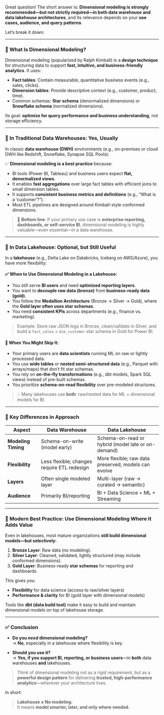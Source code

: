 Great question! The short answer is: **Dimensional modeling is strongly recommended—but not strictly required—in both data warehouse and data lakehouse architectures**, and its relevance depends on your **use cases, audience, and query patterns**.

Let’s break it down:

---

### 🔹 What Is Dimensional Modeling?

Dimensional modeling (popularized by Ralph Kimball) is a **design technique** for structuring data to support **fast, intuitive, and business-friendly analytics**. It uses:

- **Fact tables**: Contain measurable, quantitative business events (e.g., sales, clicks).
- **Dimension tables**: Provide descriptive context (e.g., customer, product, time).
- Common schemas: **Star schema** (denormalized dimensions) or **Snowflake schema** (normalized dimensions).

Its goal: **optimize for query performance and business understanding**, not storage efficiency.

---

### 🔹 In Traditional Data Warehouses: **Yes, Usually**

In classic **data warehouse (DWH)** environments (e.g., on-premises or cloud DWH like Redshift, Snowflake, Synapse SQL Pools):

✅ **Dimensional modeling is a best practice** because:
- BI tools (Power BI, Tableau) and business users expect **flat, denormalized views**.
- It enables **fast aggregations** over large fact tables with efficient joins to small dimension tables.
- It supports **consistent business metrics and definitions** (e.g., “What is a ‘customer’?”).
- Most ETL pipelines are designed around Kimball-style conformed dimensions.

> 📌 **Bottom line**: If your primary use case is **enterprise reporting, dashboards, or self-service BI**, dimensional modeling is highly valuable—even essential—in a data warehouse.

---

### 🔹 In Data Lakehouse: **Optional, but Still Useful**

In a **lakehouse** (e.g., Delta Lake on Databricks, Iceberg on AWS/Azure), you have more flexibility:

#### ✅ When to Use Dimensional Modeling in a Lakehouse:
- You still serve **BI users** and need **optimized reporting layers**.
- You want to **decouple raw data (bronze)** from **business-ready data (gold)**.
- You follow the **Medallion Architecture** (Bronze → Silver → Gold), where the **Gold layer often uses star schemas**.
- You need **consistent KPIs** across departments (e.g., finance vs. marketing).

> Example: Store raw JSON logs in Bronze, clean/validate in Silver, and build a `fact_sales` + `dim_customer` star schema in Gold for Power BI.

#### 🚫 When You Might Skip It:
- Your primary users are **data scientists** running ML on raw or lightly processed data.
- You use **wide tables** or **nested semi-structured data** (e.g., Parquet with arrays/maps) that don’t fit star schemas.
- You rely on **on-the-fly transformations** (e.g., dbt models, Spark SQL views) instead of pre-built schemas.
- You prioritize **schema-on-read flexibility** over pre-modeled structures.

> 💡 Many lakehouses use **both**: raw/nested data for ML + dimensional models for BI.

---

### 🔸 Key Differences in Approach

| Aspect | Data Warehouse | Data Lakehouse |
|-------|----------------|----------------|
| **Modeling Timing** | Schema-on-write (model early) | Schema-on-read or hybrid (model late or on-demand) |
| **Flexibility** | Less flexible; changes require ETL redesign | More flexible; raw data preserved, models can evolve |
| **Layers** | Often single modeled layer | Multi-layer (raw → curated → semantic) |
| **Audience** | Primarily BI/reporting | BI + Data Science + ML + Streaming |

---

### 🔹 Modern Best Practice: **Use Dimensional Modeling Where It Adds Value**

Even in lakehouses, most mature organizations **still build dimensional models—but selectively**:

1. **Bronze Layer**: Raw data (no modeling).
2. **Silver Layer**: Cleaned, validated, lightly structured (may include conformed dimensions).
3. **Gold Layer**: Business-ready **star schemas** for reporting and dashboards.

This gives you:
- **Flexibility** for data science (access to raw/silver layers)
- **Performance & clarity** for BI (gold layer with dimensional models)

Tools like **dbt (data build tool)** make it easy to build and maintain dimensional models on top of lakehouse storage.

---

### ✅ Conclusion

- **Do you *need* dimensional modeling?**  
  → **No**, especially in a lakehouse where flexibility is key.

- **Should you use it?**  
  → **Yes, if you support BI, reporting, or business users**—in **both** data warehouses **and** lakehouses.

> Think of dimensional modeling not as a rigid requirement, but as a **powerful design pattern** for delivering **trusted, high-performance analytics**—wherever your architecture lives.

In short:  
> **Lakehouse ≠ No modeling.**  
> It means **model smarter, later, and only where needed.**